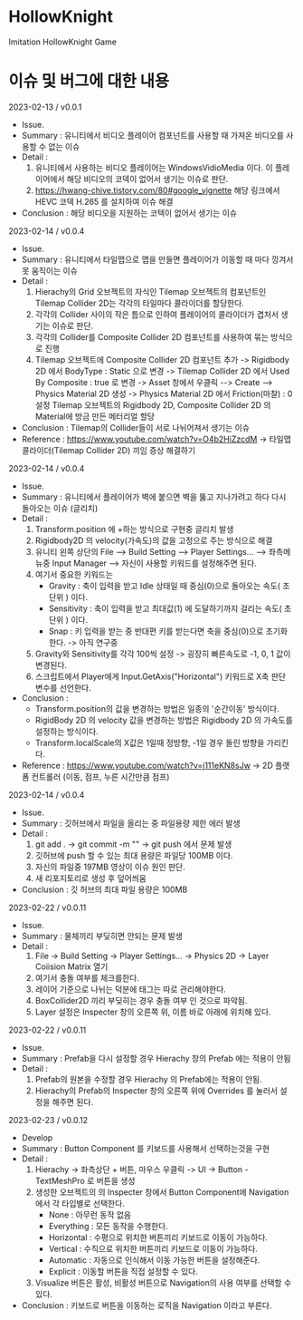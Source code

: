 # HollowKnight
Imitation HollowKnight Game

# 이슈 및 버그에 대한 내용

<!--  예시
2023-02-10 / v0.0.0
 - Issue.
 - Summary : 유니티 2D 프로젝트에서 오브젝트 드래그를 구현할 때 IPointMoveHandler 사용해서 구현하는 중 이슈발생.
 - Detail :
     1. IPointerMoveHandler 에서 콜하는 OnPointerMove 메서드는 IDragHandler 에서 구현하는 OnDrag 메서드보다
		호출 속도가 느려서 오브젝트 드래그 도중에 오브젝트를 놓친다. 이후에는 OnDrag 메서드를 사용해서
		구현하는 것이 더 나은 방식인 것으로 추정된다.
	2. IPointerEventData 에서 가지고 오는 마우스 position 을 기준으로 오브젝트 위치를 계산할 때 오브젝트
		자신의 피벗(Center) 위치 만큼의 오차가 발생했다. 오브젝트의 Local 포지션을 마우스 포인터를 기준으로
		절대좌표로 재설정 했을 때 피벗 이슈가 발생하는 것을 확인했다. 이후에는 오브젝트를 움직일 때
		절대좌표가 아닌 상대적인 움직임(즉, Delta)을 더해서 연산하는 방식이 오차가 적을 것으로 추정된다.
	3. 캔버스 하위에 위치한 오브젝트를 움직일 때 Local position을 연산해서 움직이면 Anchor의 Pivot과 Canvas의
		ScaleFactor 값 만큼의 오차가 발생하게 된다. 이후에는 Local position이 아닌, Anchored position과
		ScaleFactor 값을 고려해서 연산하는 것이 오차가 적을 것으로 추정된다.
 - Conclusion : 결과 내용 -->

2023-02-13 / v0.0.1
 - Issue.
 - Summary : 유니티에서 비디오 플레이어 컴포넌트를 사용할 때 가져온 비디오를 사용할 수 없는 이슈
 - Detail : 
	 1. 유니티에서 사용하는 비디오 플레이어는 WindowsVidioMedia 이다. 이 플레이어에서 해당 비디오의 코덱이
		없어서 생기는 이슈로 판단.
	 2. https://hwang-chive.tistory.com/80#google_vignette 해당 링크에서 HEVC 코덱 H.265 를 설치하여
	 	이슈 해결
 - Conclusion : 해당 비디오을 지원하는 코텍이 없어서 생기는 이슈


2023-02-14 / v0.0.4
- Issue.
 - Summary : 유니티에서 타일맵으로 맵을 만들면 플레이어가 이동할 때 마다 낑겨서 못 움직이는 이슈
 - Detail : 
	 1. Hierachy의 Grid 오브젝트의 자식인 Tilemap 오브젝트의 컴포넌트인 Tilemap Collider 2D는 각각의 타일마다
	 	콜라이더를 할당한다.
	 2. 각각의 Collider 사이의 작은 틈으로 인하여 플레이어의 콜라이더가 겹처서 생기는 이슈로 판단.
	 3. 각각의 Collider를 Composite Collider 2D 컴포넌트를 사용하여 묶는 방식으로 진행
	 3. Tilemap 오브젝트에 Composite Collider 2D 컴포넌트 추가 ->
	 	Rigidbody 2D 에서 BodyType : Static 으로 변경 ->
	 	Tilemap Collider 2D 에서 Used By Composite : true 로 변경 ->
		Asset 창에서 우클릭 --> Create --> Physics Material 2D 생성 ->
		Physics Material 2D 에서 Friction(마찰) : 0 설정
		Tilemap 오브젝트의 Rigidbody 2D, Composite Collider 2D 의 Material에 방금 만든 메터리얼 할당	 
 - Conclusion : Tilemap의 Collider들이 서로 나뉘어져서 생기는 이슈
 - Reference : https://www.youtube.com/watch?v=O4b2HiZzcdM -> 타일맵 콜라이더(Tilemap Collider 2D) 끼임 증상 해결하기


2023-02-14 / v0.0.4
 - Issue.
 - Summary : 유니티에서 플레이어가 벽에 붙으면 벽을 뚫고 지나가려고 하다 다시 돌아오는 이슈 (글리치)
 - Detail : 
	 1. Transform.position 에 +하는 방식으로 구현중 글리치 발생
	 2. Rigidbody2D 의 velocity(가속도)의 값을 고정으로 주는 방식으로 해결
	 3. 유니티 왼쪽 상단의 File --> Build Setting --> Player Settings... --> 좌측메뉴중 Input Manager -->
	 	자신이 사용할 키워드를 설정해주면 된다.
	 4. 여기서 중요한 키워드는
	 	- Gravity : 축이 입력을 받고 Idle 상태일 때 중심(0)으로 돌아오는 속도( 초 단위 ) 이다.
		- Sensitivity : 축이 입력을 받고 최대값(1) 에 도달하기까지 걸리는 속도( 초 단위 ) 이다.
		- Snap : 키 입력을 받는 중 반대편 키를 받는다면 축을 중심(0)으로 초기화 한다. -> 아직 연구중
	 5. Gravity와 Sensitivity를 각각 100씩 설정 -> 굉장히 빠른속도로 -1, 0, 1 값이 변경된다.
	 6. 스크립트에서 Player에게 Input.GetAxis("Horizontal") 키워드로 X축 판단 변수를 선언한다.
 - Conclusion : 
	- Transform.position의 값을 변경하는 방법은 일종의 '순간이동' 방식이다.
	- RigidBody 2D 의 velocity 값을 변경하는 방법은 Rigidbody 2D 의 가속도를 설정하는 방식이다.
	- Transform.localScale의 X값은 1일때 정방향, -1일 경우 돌린 방향을 가리킨다.
 - Reference : https://www.youtube.com/watch?v=j111eKN8sJw -> 2D 플랫폼 컨트롤러 (이동, 점프, 누른 시간만큼 점프)


2023-02-14 / v0.0.4
 - Issue.
 - Summary : 깃허브에서 파일을 올리는 중 파일용량 제한 에러 발생
 - Detail : 
	 1. git add . -> git commit -m "" -> git push 에서 문제 발생
	 2. 깃허브에 push 할 수 있는 최대 용량은 파일당 100MB 이다.
	 3. 자신의 파일중 197MB 영상이 이슈 원인 판단.
	 4. 새 리포지토리로 생성 후 덮어씌움
 - Conclusion : 깃 허브의 최대 파일 용량은 100MB


2023-02-22 / v0.0.11
 - Issue.
 - Summary : 물체끼리 부딪히면 안되는 문제 발생
 - Detail :
	 1. File -> Build Setting -> Player Settings... -> Physics 2D -> Layer Coiision Matrix 열기
	 2. 여기서 충돌 여부를 체크를한다.
	 3. 레이어 기준으로 나뉘는 덕분에 태그는 따로 관리해야한다.
	 4. BoxCollider2D 끼리 부딪히는 경우 충돌 여부 인 것으로 파악됨.
	 5. Layer 설정은 Inspecter 창의 오른쪽 위, 이름 바로 아래에 위치해 있다.

2023-02-22 / v0.0.11
 - Issue.
 - Summary : Prefab을 다시 설정할 경우 Hierachy 창의 Prefab 에는 적용이 안됨
 - Detail :
	 1. Prefab의 원본을 수정할 경우 Hierachy 의 Prefab에는 적용이 안됨.
	 2. Hierachy의 Prefab의 Inspecter 창의 오른쪽 위에 Overrides 를 눌러서 설정을 해주면 된다.

2023-02-23 / v0.0.12
 - Develop
 - Summary : Button Component 를 키보드를 사용해서 선택하는것을 구현
 - Detail :
	 1. Hierachy -> 좌측상단 + 버튼, 마우스 우클릭 -> UI -> Button - TextMeshPro 로 버튼을 생성
	 2. 생성한 오브젝트의 의 Inspecter 창에서 Button Component에 Navigation에서 각 타입별로 선택한다.
	 	 - None : 아무런 동작 없음
		 - Everything : 모든 동작을 수행한다.
		 - Horizontal : 수평으로 위치한 버튼끼리 키보드로 이동이 가능하다.
		 - Vertical : 수직으로 위치한 버튼끼리 키보드로 이동이 가능하다.
		 - Automatic : 자동으로 인식해서 이동 가능한 버튼을 설정해준다.
		 - Explicit : 이동할 버튼을 직접 설정할 수 있다.
	 3. Visualize 버튼은 활성, 비활성 버튼으로 Navigation의 사용 여부를 선택할 수 있다.
 - Conclusion : 키보드로 버튼을 이동하는 로직을 Navigation 이라고 부른다.

 
